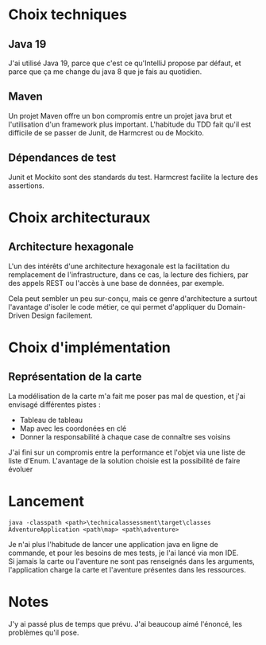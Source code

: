 # Choix techniques
## Java 19
J'ai utilisé Java 19, parce que c'est ce qu'IntelliJ propose par défaut, et parce que ça me change du java 8 que je fais au quotidien.

## Maven
Un projet Maven offre un bon compromis entre un projet java brut et l'utilisation d'un framework plus important. L'habitude du TDD fait qu'il est difficile de se passer de Junit, de Harmcrest ou de Mockito.

## Dépendances de test
Junit et Mockito sont des standards du test. Harmcrest facilite la lecture des assertions.

# Choix architecturaux
## Architecture hexagonale
L'un des intérêts d'une architecture hexagonale est la facilitation du remplacement de l'infrastructure, dans ce cas, la lecture des fichiers, par des appels REST ou l'accès à une base de données, par exemple.

Cela peut sembler un peu sur-conçu, mais ce genre d'architecture a surtout l'avantage d'isoler le code métier, ce qui permet d'appliquer du Domain-Driven Design facilement.

# Choix d'implémentation
## Représentation de la carte
La modélisation de la carte m'a fait me poser pas mal de question, et j'ai envisagé différentes pistes :
- Tableau de tableau
- Map avec les coordonées en clé
- Donner la responsabilité à chaque case de connaître ses voisins

J'ai fini sur un compromis entre la performance et l'objet via une liste de liste d'Enum. L'avantage de la solution choisie est la possibilité de faire évoluer

# Lancement

``java -classpath <path>\technicalassessment\target\classes AdventureApplication <path\map> <path\adventure>``

Je n'ai plus l'habitude de lancer une application java en ligne de commande, et pour les besoins de mes tests, je l'ai lancé via mon IDE.  
Si jamais la carte ou l'aventure ne sont pas renseignés dans les arguments, l'application charge la carte et l'aventure présentes dans les ressources.

# Notes
J'y ai passé plus de temps que prévu. J'ai beaucoup aimé l'énoncé, les problèmes qu'il pose.